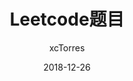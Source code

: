 ---
layout:     post
title:      "Leetcode题目"
date:       2018-12-26
author:     "xcTorres"
header-img: "img/in-post/books.jpg"
catalog:    true
tags:
    - 编程工具
    - Java
---